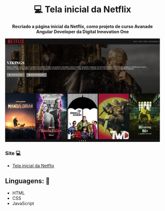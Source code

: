 <h1 align="center">💻 Tela inicial da Netflix</h1>
<p align="center">
  <strong>Recriado a página inicial da Netflix, como projeto de curso Avanade Angular Developer da Digital Innovation One</strong>
</p>

<p align="center">
  <img src="img/home.jpeg" alt="">
</p>

### Site 💻

- [Tela inicial da Netflix](https://netflix-projeto.netlify.app/)

## Linguagens: 🚀
- HTML
- CSS
- JavaScript


